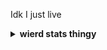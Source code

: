 Idk I just live


<details>
<summary><b>wierd stats thingy</b></summary>
<div align="center">

  ![](https://github-readme-stats.vercel.app/api?username=oYakate&show_icons=true&theme=transparent)
  </br>
  [![Top Langs](https://github-readme-stats.vercel.app/api/top-langs/?username=oYakate&layout=donut)](https://github.com/anuraghazra/github-readme-stats)
 

</div>
 
</details>

